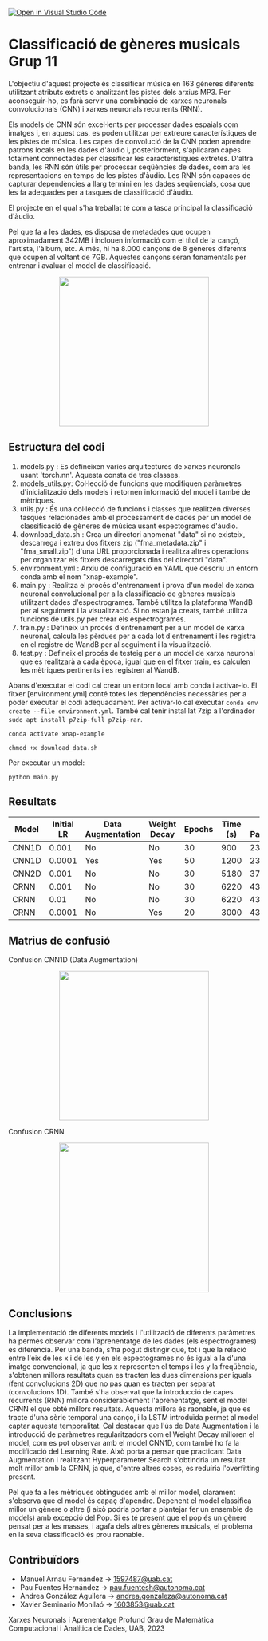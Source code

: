 [![Open in Visual Studio Code](https://classroom.github.com/assets/open-in-vscode-718a45dd9cf7e7f842a935f5ebbe5719a5e09af4491e668f4dbf3b35d5cca122.svg)](https://classroom.github.com/online_ide?assignment_repo_id=11101312&assignment_repo_type=AssignmentRepo)
# Classificació de gèneres musicals Grup 11

L'objectiu d'aquest projecte és classificar música en 163 gèneres diferents utilitzant atributs extrets o analitzant les pistes dels arxius MP3. Per aconseguir-ho, es farà servir una combinació de xarxes neuronals convolucionals (CNN) i xarxes neuronals recurrents (RNN).

Els models de CNN són excel·lents per processar dades espaials com imatges i, en aquest cas, es poden utilitzar per extreure característiques de les pistes de música. Les capes de convolució de la CNN poden aprendre patrons locals en les dades d'àudio i, posteriorment, s'aplicaran capes totalment connectades per classificar les característiques extretes.
D'altra banda, les RNN són útils per processar seqüències de dades, com ara les representacions en temps de les pistes d'àudio. Les RNN són capaces de capturar dependències a llarg termini en les dades seqüencials, cosa que les fa adequades per a tasques de classificació d'àudio.

El projecte en el qual s'ha treballat té com a tasca principal la classificació d'àudio.

Pel que fa a les dades, es disposa de metadades que ocupen aproximadament 342MB i inclouen informació com el títol de la cançó, l'artista, l'àlbum, etc. A més, hi ha 8.000 cançons de 8 gèneres diferents que ocupen al voltant de 7GB. Aquestes cançons seran fonamentals per entrenar i avaluar el model de classificació.

<p align="center">
<img src="https://github.com/DCC-UAB/xnap-project-matcad_grup_11/blob/main/IMG_20230307_230625460.jpg", widht="300", height="300">
</p>

## Estructura del codi
1. models.py : Es defineixen varies arquitectures de xarxes neuronals usant 'torch.nn'. Aquesta consta de tres classes.
2. models_utils.py: Col·lecció de funcions que modifiquen paràmetres d'inicialització dels models i retornen informació del model i també de mètriques.
3. utils.py : És una col·lecció de funcions i classes que realitzen diverses tasques relacionades amb el processament de dades per un model de classificació de gèneres de música usant espectogrames d'àudio.
4. download_data.sh : Crea un directori anomenat "data" si no existeix, descarrega i extreu dos fitxers zip ("fma_metadata.zip" i "fma_small.zip") d'una URL proporcionada i realitza altres operacions per organitzar els fitxers descarregats dins del directori "data".
5. environment.yml : Arxiu de configuració en YAML que descriu un entorn conda amb el nom "xnap-example".
6. main.py : Realitza el procés d'entrenament i prova d'un model de xarxa neuronal convolucional per a la classificació de gèneres musicals utilitzant dades d'espectrogrames. També utilitza la plataforma WandB per al seguiment i la visualització. Si no estan ja creats, també utilitza funcions de utils.py per crear els espectrogrames.
7. train.py : Defineix un procés d'entrenament per a un model de xarxa neuronal, calcula les pèrdues per a cada lot d'entrenament i les registra en el registre de WandB per al seguiment i la visualització.
8. test.py : Defineix el procés de testeig per a un model de xarxa neuronal que es realitzarà a cada època, igual que en el fitxer train, es calculen les mètriques pertinents i es registren al WandB.

Abans d'executar el codi cal crear un entorn local amb conda i activar-lo. El fitxer [environment.yml] conté totes les dependències necessàries per a poder executar el codi adequadament. Per activar-lo cal executar ``conda env create --file environment.yml``. També cal tenir instal·lat 7zip a l'ordinador ``sudo apt install p7zip-full p7zip-rar``.

```
conda activate xnap-example

chmod +x download_data.sh
```
Per executar un model:
```
python main.py
```
## Resultats
| Model | Initial LR | Data Augmentation | Weight Decay |Epochs | Time (s) | Nº Parameters | Train Loss | Test Loss | Accuracy |
| --- | --- | --- | --- | --- | --- | --- | --- | --- | --- |
| CNN1D | 0.001 | No | No | 30 | 900 | 236,680 | 1.50 | 1.85 | 33% |
| CNN1D | 0.0001 | Yes | Yes | 50 | 1200 | 236,680 | 1.3 | 1.55 | 47% |
| CNN2D | 0.001 | No | No | 30 | 5180 | 37,912,576 | 0.1 | 1.5 | 49% |
| CRNN | 0.001 | No | No | 30 | 6220 | 438,808 | 0.1 | 1.1 | 56% |
| CRNN | 0.01 | No | No | 30 | 6220 | 438,808 | 2.08 | 2.08 | 12% |
| CRNN | 0.0001 | No | Yes | 20 | 3000 | 438,808 | 0.9 | 1.3 | 47% |


## Matrius de confusió

Confusion CNN1D (Data Augmentation)
<p align="center">
<img src="https://cdn.discordapp.com/attachments/1107734165383823424/1112432536082202644/WB_Chart_28_5_2023_19_29_34.png", widht="300", height="300">
</p>

Confusion CRNN
<p align="center">
<img src="https://cdn.discordapp.com/attachments/1107734165383823424/1112424600576467055/WB_Chart_28_5_2023_18_58_00.png", widht="300", height="300">
</p>

## Conclusions

La implementació de diferents models i l'utilització de diferents paràmetres ha permès observar com l'aprenentatge de les dades (els espectrogrames) es diferencia. Per una banda, s'ha pogut distingir que, tot i que la relació entre l'eix de les x i de les y en els espectogrames no és igual a la d'una imatge convencional, ja que les x representen el temps i les y la freqüència, s'obtenen millors resultats quan es tracten les dues dimensions per iguals (fent convolucions 2D) que no pas quan es tracten per separat (convolucions 1D). També s'ha observat que la introducció de capes recurrents (RNN) millora considerablement l'aprenentatge, sent el model CRNN el que obté millors resultats. Aquesta millora és raonable, ja que es tracte d'una sèrie temporal una canço, i la LSTM introduïda permet al model captar aquesta temporalitat.
Cal destacar que l'ús de Data Augmentation i la introducció de paràmetres regularitzadors com el Weight Decay milloren el model, com es pot observar amb el model CNN1D, com també ho fa la modificació del Learning Rate. Això porta a pensar que practicant Data Augmentation i realitzant Hyperparameter Search s'obtindria un resultat molt millor amb la CRNN, ja que, d'entre altres coses, es reduiria l'overfitting present.

Pel que fa a les mètriques obtingudes amb el millor model, clarament s'observa que el model és capaç d'apendre. Depenent el model classifica millor un gènere o altre (i això podria portar a plantejar fer un ensemble de models) amb excepció del Pop.  Si es té present que el pop és un gènere pensat per a les masses, i agafa dels altres gèneres musicals, el problema en la seva classificació és prou raonable.   

## Contribuïdors
- Manuel Arnau Fernández -> 1597487@uab.cat
- Pau Fuentes Hernández -> pau.fuentesh@autonoma.cat
- Andrea González Aguilera -> andrea.gonzaleza@autonoma.cat
- Xavier Seminario Monllaó -> 1603853@uab.cat

Xarxes Neuronals i Aprenentatge Profund
Grau de Matemàtica Computacional i Analítica de Dades, 
UAB, 2023
